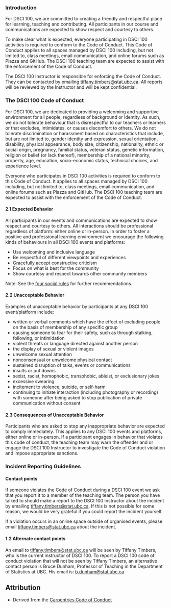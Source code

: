 ### Introduction
For DSCI 100, we are committed to creating a friendly and respectful place for learning, teaching and contributing. 
All participants in our course and communications are expected to show respect and courtesy to others.

To make clear what is expected, everyone participating in DSCI 100 activities is required to conform to the Code of Conduct. 
This Code of Conduct applies to all spaces managed by DSCI 100 including, but not limited to, class meetings, email communication, and online forums such as Piazza and GitHub. The DSCI 100 teaching team are expected to assist with the enforcement of the Code of Conduct.

The DSCI 100 Instructor is responsible for enforcing the Code of Conduct. They can be contacted by emailing tiffany.timbers@stat.ubc.ca. All reports will be reviewed by the Instructor and will be kept confidential.

### The DSCI 100 Code of Conduct
For DSCI 100, we are dedicated to providing a welcoming and supportive environment for all people, regardless of background or identity. As such, we do not tolerate behaviour that is disrespectful to our teachers or learners or that excludes, intimidates, or causes discomfort to others. We do not tolerate discrimination or harassment based on characteristics that include, but are not limited to, gender identity and expression, sexual orientation, disability, physical appearance, body size, citizenship, nationality, ethnic or social origin, pregnancy, familial status, veteran status, genetic information, religion or belief (or lack thereof), membership of a national minority, property, age, education, socio-economic status, technical choices, and experience level.

Everyone who participates in DSCI 100 activities is required to conform to this Code of Conduct. It applies to all spaces managed by DSCI 100 including, but not limited to, class meetings, email communication, and online forums such as Piazza and GitHub. The DSCI 100 teaching team are expected to assist with the enforcement of the Code of Conduct. 

#### 2.1 Expected Behavior

All participants in our events and communications are expected to show respect and courtesy to others. All interactions should be professional regardless of platform: either online or in-person. In order to foster a positive and professional learning environment we encourage the following kinds of behaviours in all DSCI 100 events and platforms:

- Use welcoming and inclusive language
- Be respectful of different viewpoints and experiences
- Gracefully accept constructive criticism
- Focus on what is best for the community
- Show courtesy and respect towards other community members

Note: See the [four social rules](https://www.recurse.com/manual#sub-sec-social-rules) for further recommendations.

#### 2.2 Unacceptable Behavior

Examples of unacceptable behavior by participants at any DSCI 100 event/platform include:

- written or verbal comments which have the effect of excluding people on the basis of membership of any specific group
- causing someone to fear for their safety, such as through stalking, following, or intimidation
- violent threats or language directed against another person
- the display of sexual or violent images
- unwelcome sexual attention
- nonconsensual or unwelcome physical contact
- sustained disruption of talks, events or communications
- insults or put downs
- sexist, racist, homophobic, transphobic, ableist, or exclusionary jokes
- excessive swearing
- incitement to violence, suicide, or self-harm
- continuing to initiate interaction (including photography or recording) with someone after being asked to stop
publication of private communication without consent

#### 2.3 Consequences of Unacceptable Behavior

Participants who are asked to stop any inappropriate behavior are expected to comply immediately. This applies to any DSCI 100 events and platforms, either online or in-person. If a participant engages in behavior that violates this code of conduct, the teaching team may warn the offender and or engage the DSCI 100 Instructor to investigate the Code of Conduct violation and impose appropriate sanctions.

### Incident Reporting Guidelines

#### Contact points
If someone violates the Code of Conduct during a DSCI 100 event we ask that you report it to a member of the teaching team. The person you have talked to should make a report to the DSCI 100 Instructor about the incident by emailing tiffany.timbers@stat.ubc.ca. If this is not possible for some reason, we would be very grateful if you could report the incident yourself.

If a violation occurs in an online space outside of organised events, please email tiffany.timbers@stat.ubc.ca about the incident.

#### 1.2 Alternate contact points

An email to tiffany.timbers@stat.ubc.ca will be seen by Tiffany Timbers, who is the current instructor of DSCI 100. To report a DSCI 100 code of conduct violation that will not be seen by Tiffany Timbers, an alternative contact person is Bruce Dunham, Professor of Teaching in the Department of Statistics at UBC. His email is: b.dunham@stat.ubc.ca

## Attribution 
- Derived from the [Carpentries Code of Conduct](https://docs.carpentries.org/topic_folders/policies/code-of-conduct.html)
